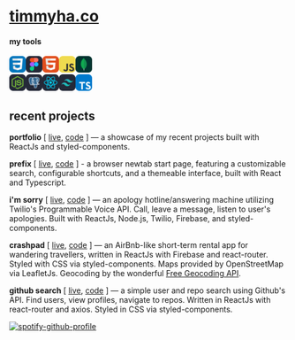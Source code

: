 # [timmyha.co](https://timmyha.vercel.app)

#### my tools

<img width="30px" src="https://github.com/tandpfun/skill-icons/raw/main/icons/CSS.svg"><img width="30px" src="https://github.com/tandpfun/skill-icons/raw/main/icons/Figma-Dark.svg"><img width="30px" src="https://github.com/tandpfun/skill-icons/raw/main/icons/HTML.svg"><img width="30px" src="https://github.com/tandpfun/skill-icons/raw/main/icons/JavaScript.svg"><img width="30px" src="https://github.com/tandpfun/skill-icons/raw/main/icons/MongoDB.svg"><br /><img width="30px" src="https://github.com/tandpfun/skill-icons/raw/main/icons/NodeJS-Dark.svg"><img width="30px" src="https://github.com/tandpfun/skill-icons/raw/main/icons/PostgreSQL-Dark.svg"><img width="30px" src="https://github.com/tandpfun/skill-icons/raw/main/icons/React-Dark.svg"><img width="30px" src="https://github.com/tandpfun/skill-icons/raw/main/icons/TailwindCSS-Dark.svg"><img width="30px" src="https://github.com/tandpfun/skill-icons/raw/main/icons/TypeScript.svg">

## recent projects

**portfolio** [ [live](https://timmyha.co), [code](https://github.com/timmyha/portfolio-website) ] — a 
showcase of my recent projects built with ReactJs and styled-components.

**prefix** [ [live](https://prefix.vercel.app), [code](https://github.com/timmyha/prefix) ] - a browser 
newtab start page, featuring a customizable search, configurable shortcuts, and a themeable interface, 
built with React and Typescript.

**i'm sorry** [ [live](https://imsorry.vercel.app), [code](https://github.com/catmcclelland/another-apology-line) ] — an apology
hotline/answering machine utilizing Twilio's Programmable Voice API. Call, leave
a message, listen to user's apologies. Built with ReactJs, Node.js, Twilio, Firebase,
and styled-components.

**crashpad** [ [live](https://crashpad.vercel.app), [code](https://github.com/timmyha/crashpad) ] — an AirBnb-like short-term rental app for wandering travellers,
written in ReactJs with Firebase and react-router. Styled with CSS via styled-components.
Maps provided by OpenStreetMap via LeafletJs. Geocoding by the
wonderful [Free Geocoding API](https://geocode.maps.co/).

**github search** [ [live](https://timmy-github.herokuapp.com/), [code](https://github.com/timmyha/github-search) ] — a simple user and repo search
using Github's API. Find users, view profiles, navigate to repos. Written in ReactJs with
react-router and axios. Styled in CSS via styled-components.

[![spotify-github-profile](https://spotify-github-profile.vercel.app/api/view?uid=0n6pliuehft62qwk7nu83bu33&cover_image=true&theme=default&bar_color=ae6a92&bar_color_cover=false)](https://github.com/kittinan/spotify-github-profile)

